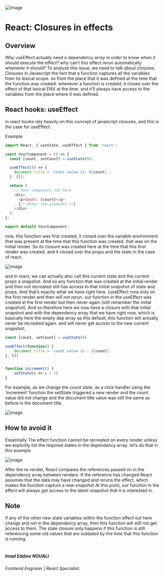 ![image](https://github.com/ienouali/react-closures-in-effects/assets/54776723/a58d009b-c993-429b-946b-e1b6311a94a9)

# React: Closures in effects


## Overview
Why useEffect actually need a dependency array in order to know when it should execute the effect? why can’t this effect rerun automatically whenever it should? To analyze this issue, we need to talk about closures.
Closures in Javascript
the fact that a function captures all the variables from its lexical scope. so from the place that it was defined at the time that the function was created.
whenever a function is created, it closes over the effect of that lexical ENV at the time. and it’ll always have access to the variables from the place where it was defined.

## React hooks: useEffect
in react hooks rely heavily on this concept of javascript closures, and this is the case for useEffect.

Example

```javascript
import React, { useState, useEffect } from 'react';

const YourComponent = () => {
  const [count, setCount] = useState(0);

  useEffect(() => {
    document.title = `count value is: ${count}`;
  }, []);

  return (
    // Your component JSX here
    <div>
      <p>Count: {count}</p>
      {/* Other JSX elements */}
    </div>
  );
};

export default YourComponent;
```

now, this function was first created, it closed over the variable environment that was present at the time that this function was created. that was on the initial render.
So its closure was created here at the time that this first render was created. and it closed over the props and the state in the case of react.

![image](https://github.com/ienouali/react-closures-in-effects/assets/54776723/56ad7812-47b4-47d4-a266-bfb0c8c492b0)

and in react, we can actually also call this current state and the current props a snapshot.
And so any function that was created at the initial render and then not recreated still has access to that initial snapshot of state and props.
And that’s exactly what we have right here. (useEffect runs only on the first render and then will not rerun. our function in the useEffect was created at the first render but then never again (still remember the initial snapshot).
And so therefore here we now have a closure with that initial snapshot and with the dependency array that we have right now, which is basically here the empty dep array as this default, this function will actually never be recreated again. and will never get access to the new current snapshot,

```javascript
const [count, setCount] = useState(0)

useEffect(function() {
	document.title = `count value is : ${count}`
}, [])


function increment() {
	setState(c => c + 1)
}
```

For example, as we change the count state, as a click handler using the ‘increment’ function
the setState triggered a new render and the count value did not change and the document title value was still the same as before in the document title.

![image](https://github.com/ienouali/react-closures-in-effects/assets/54776723/25adc9bf-f6f1-43a1-916b-79d9a3ee4b18)


## How to avoid it
Essentially The effect function cannot be recreated on every render unless we explicitly list the required states in the dependency array.
let’s do that in this example

![image](https://github.com/ienouali/react-closures-in-effects/assets/54776723/cbf32bff-23e7-4e6d-84b4-0b45394b3e99)

After the re-render, React compares the references passed on in the dependency array between renders. If the reference has changed React assumes that the data may have changed and reruns the effect, which makes the function capture a new snapshot
At this point, our function in the effect will always get access to the latest snapshot that it is interested in.

## Note
if any of the other new state variables within the function effect out here change and not in the dependency array, then this function will still not get access to them. The stale closure only happens if this function is still referencing some old values that are outdated by the time that this function is running.


 #
 ##### Imad Eddine NOUALI
 ###### Frontend Engineer | React Specialist.
